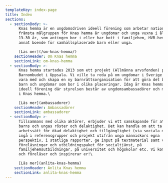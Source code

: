 ```yaml
---
templateKey: index-page
title: Index
sections:
  - sectionBody: >-
      Knas hemma är en ungdomsdriven ideell förening som arbetar nationellt. Den
      främsta målgruppen för Knas hemma är ungdomar och unga vuxna i åldrarna ca
      13–30 år, som antingen bor i eller har bott i familjehem, HVB-hem, eller
      annat boende för samhällsplacerade barn eller unga.

      [Läs mer](/om-knas-hemma/)
    sectionHeader: Om Knas hemma
    sectionLink: om-knas-hemma
  - sectionBody: >-
      Knas hemma startades 2013 som ett projekt (Allmänna arvsfonden) på
      Barnombudet i Uppsala. Vi ville ta reda på om ungdomar i Sverige ville
      vara med och skapa en ny barnrättsorganisation för att göra det bättre för
      barn och ungdomar som bor i olika placeringar. Idag är Knas hemma en
      ideell förening där styrelsen består av ungdomsambassadörer och medlemmar
      i Knas hemma.\

      [Läs mer](ambassadorer)
    sectionHeader: Ambassadörer
    sectionLink: ambassadorer
  - sectionBody: >-
      Tillsammans med olika aktörer, erbjuder vi ett samskapande för att stärka
      barns och ungas röster och delaktighet. Det kan handla om att ta fram nya
      arbetssätt för ökad delaktighet och tillgänglighet (via sociala medier),
      ingå i referensgrupper och projekt utifrån unga människors egna
      perspektiv, i statliga rapporter, ge input på textmaterial samt via våra
      föreläsningar och utbildningspaket för socialtjänst, på
      familjehemsutbildningar, på universitet och högskolor etc. Vi kommer gärna
      och föreläser och inspirerar er!\

      [Läs mer](anlita-knas-hemma)
    sectionHeader: Anlita Knas hemma
    sectionLink: anlita-knas-hemma
---
```

 
